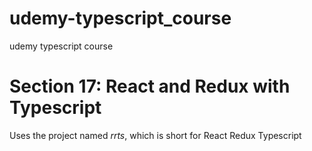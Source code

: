 # udemy-typescript_course

udemy typescript course

# Section 17: React and Redux with Typescript

Uses the project named _rrts_, which is short for React Redux Typescript
